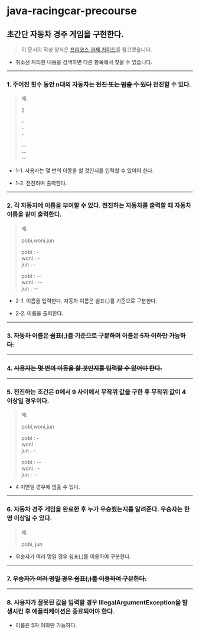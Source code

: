 # java-racingcar-precourse

## 초간단 자동차 경주 게임을 구현한다.

> 이 문서의 작성 양식은 [프리코스 과제 가이드](https://github.com/woowacourse/woowacourse-docs/blob/e2f102b97f6b65f5ba8da09944ee8cb9b33b696a/precourse/README.md)를 참고했습니다.

* 취소선 처리한 내용을 검색하면 다른 항목에서 찾을 수 있습니다.

---

### 1. 주어진 횟수 동안 n대의 자동차는 ~~전진 또는 멈출 수 있다~~ 전진할 수 있다.

> 예:
> 
> 2
> 
> \-  
> \-  
> \-  
> 
> \--  
> \--  
> \--  

* 1-1. 사용자는 몇 번의 이동을 할 것인지를 입력할 수 있어야 한다.

* 1-2. 전진하며 출력한다.

---

### 2. 각 자동차에 이름을 부여할 수 있다. 전진하는 자동차를 출력할 때 자동차 이름을 같이 출력한다.

> 예:
> 
> pobi,woni,jun
> 
> pobi : \-  
> woni : \-  
> jun : \-  
> 
> pobi : \-\-  
> woni : \-\-  
> jun : \-\-  

* 2-1. 이름을 입력한다. 자동차 이름은 쉼표(,)를 기준으로 구분한다.

* 2-2. 이름을 출력한다.

---

### 3. ~~자동차 이름은 쉼표(,)를 기준으로 구분하며~~ ~~이름은 5자 이하만 가능하다.~~

---

### 4. ~~사용자는 몇 번의 이동을 할 것인지를 입력할 수 있어야 한다.~~

---

### 5. 전진하는 조건은 0에서 9 사이에서 무작위 값을 구한 후 무작위 값이 4 이상일 경우이다.

> 예:
> 
> pobi,woni,jun
> 
> pobi : \-  
> woni :  
> jun : \-  
> 
> pobi : \--  
> woni : \-  
> jun : \--  

* 4 미만일 경우에 멈출 수 있다.

---

### 6. 자동차 경주 게임을 완료한 후 누가 우승했는지를 알려준다. 우승자는 한 명 이상일 수 있다.

> 예:
> 
> pobi, jun

* 우승자가 여러 명일 경우 쉼표(,)를 이용하여 구분한다.

---

### 7. ~~우승자가 여러 명일 경우 쉼표(,)를 이용하여 구분한다.~~

---

### 8. 사용자가 잘못된 값을 입력할 경우 IllegalArgumentException을 발생시킨 후 애플리케이션은 종료되어야 한다.

* 이름은 5자 이하만 가능하다.
